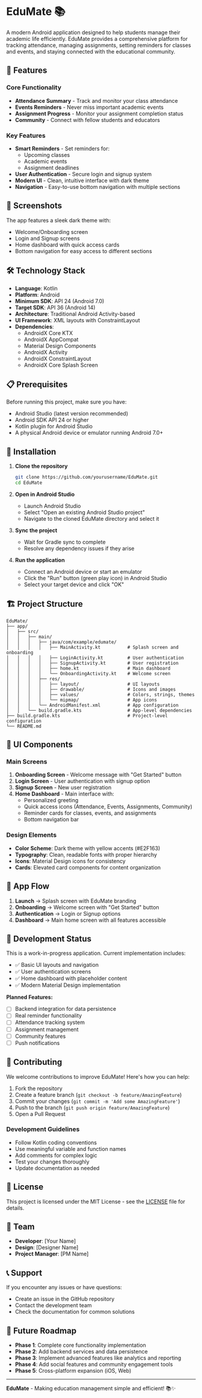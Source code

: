 # EduMate 📚

A modern Android application designed to help students manage their academic life efficiently. EduMate provides a comprehensive platform for tracking attendance, managing assignments, setting reminders for classes and events, and staying connected with the educational community.

## 🚀 Features

### Core Functionality

- **Attendance Summary** - Track and monitor your class attendance
- **Events Reminders** - Never miss important academic events
- **Assignment Progress** - Monitor your assignment completion status
- **Community** - Connect with fellow students and educators

### Key Features

- **Smart Reminders** - Set reminders for:
  - Upcoming classes
  - Academic events
  - Assignment deadlines
- **User Authentication** - Secure login and signup system
- **Modern UI** - Clean, intuitive interface with dark theme
- **Navigation** - Easy-to-use bottom navigation with multiple sections

## 📱 Screenshots

The app features a sleek dark theme with:

- Welcome/Onboarding screen
- Login and Signup screens
- Home dashboard with quick access cards
- Bottom navigation for easy access to different sections

## 🛠️ Technology Stack

- **Language**: Kotlin
- **Platform**: Android
- **Minimum SDK**: API 24 (Android 7.0)
- **Target SDK**: API 36 (Android 14)
- **Architecture**: Traditional Android Activity-based
- **UI Framework**: XML layouts with ConstraintLayout
- **Dependencies**:
  - AndroidX Core KTX
  - AndroidX AppCompat
  - Material Design Components
  - AndroidX Activity
  - AndroidX ConstraintLayout
  - AndroidX Core Splash Screen

## 📋 Prerequisites

Before running this project, make sure you have:

- Android Studio (latest version recommended)
- Android SDK API 24 or higher
- Kotlin plugin for Android Studio
- A physical Android device or emulator running Android 7.0+

## 🔧 Installation

1. **Clone the repository**

   ```bash
   git clone https://github.com/yourusername/EduMate.git
   cd EduMate
   ```

2. **Open in Android Studio**

   - Launch Android Studio
   - Select "Open an existing Android Studio project"
   - Navigate to the cloned EduMate directory and select it

3. **Sync the project**

   - Wait for Gradle sync to complete
   - Resolve any dependency issues if they arise

4. **Run the application**
   - Connect an Android device or start an emulator
   - Click the "Run" button (green play icon) in Android Studio
   - Select your target device and click "OK"

## 🏗️ Project Structure

```
EduMate/
├── app/
│   ├── src/
│   │   ├── main/
│   │   │   ├── java/com/example/edumate/
│   │   │   │   ├── MainActivity.kt          # Splash screen and onboarding
│   │   │   │   ├── LoginActivity.kt         # User authentication
│   │   │   │   ├── SignupActivity.kt        # User registration
│   │   │   │   ├── home.kt                  # Main dashboard
│   │   │   │   └── OnboardingActivity.kt    # Welcome screen
│   │   │   ├── res/
│   │   │   │   ├── layout/                  # UI layouts
│   │   │   │   ├── drawable/                # Icons and images
│   │   │   │   ├── values/                  # Colors, strings, themes
│   │   │   │   └── mipmap/                  # App icons
│   │   │   └── AndroidManifest.xml          # App configuration
│   │   └── build.gradle.kts                 # App-level dependencies
├── build.gradle.kts                         # Project-level configuration
└── README.md
```

## 🎨 UI Components

### Main Screens

1. **Onboarding Screen** - Welcome message with "Get Started" button
2. **Login Screen** - User authentication with signup option
3. **Signup Screen** - New user registration
4. **Home Dashboard** - Main interface with:
   - Personalized greeting
   - Quick access icons (Attendance, Events, Assignments, Community)
   - Reminder cards for classes, events, and assignments
   - Bottom navigation bar

### Design Elements

- **Color Scheme**: Dark theme with yellow accents (#E2F163)
- **Typography**: Clean, readable fonts with proper hierarchy
- **Icons**: Material Design icons for consistency
- **Cards**: Elevated card components for content organization

## 🔄 App Flow

1. **Launch** → Splash screen with EduMate branding
2. **Onboarding** → Welcome screen with "Get Started" button
3. **Authentication** → Login or Signup options
4. **Dashboard** → Main home screen with all features accessible

## 🚧 Development Status

This is a work-in-progress application. Current implementation includes:

- ✅ Basic UI layouts and navigation
- ✅ User authentication screens
- ✅ Home dashboard with placeholder content
- ✅ Modern Material Design implementation

**Planned Features:**

- [ ] Backend integration for data persistence
- [ ] Real reminder functionality
- [ ] Attendance tracking system
- [ ] Assignment management
- [ ] Community features
- [ ] Push notifications

## 🤝 Contributing

We welcome contributions to improve EduMate! Here's how you can help:

1. Fork the repository
2. Create a feature branch (`git checkout -b feature/AmazingFeature`)
3. Commit your changes (`git commit -m 'Add some AmazingFeature'`)
4. Push to the branch (`git push origin feature/AmazingFeature`)
5. Open a Pull Request

### Development Guidelines

- Follow Kotlin coding conventions
- Use meaningful variable and function names
- Add comments for complex logic
- Test your changes thoroughly
- Update documentation as needed

## 📄 License

This project is licensed under the MIT License - see the [LICENSE](LICENSE) file for details.

## 👥 Team

- **Developer**: [Your Name]
- **Design**: [Designer Name]
- **Project Manager**: [PM Name]

## 📞 Support

If you encounter any issues or have questions:

- Create an issue in the GitHub repository
- Contact the development team
- Check the documentation for common solutions

## 🔮 Future Roadmap

- **Phase 1**: Complete core functionality implementation
- **Phase 2**: Add backend services and data persistence
- **Phase 3**: Implement advanced features like analytics and reporting
- **Phase 4**: Add social features and community engagement tools
- **Phase 5**: Cross-platform expansion (iOS, Web)

---

**EduMate** - Making education management simple and efficient! 📚✨
